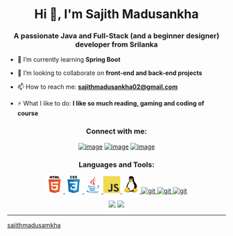 <h1 align="center">Hi 👋, I'm Sajith Madusankha</h1>
<h3 align="center">A passionate Java and Full-Stack (and a beginner designer) developer from Srilanka</h3>

- 🌱 I’m currently learning **Spring Boot**

- 👯 I’m looking to collaborate on **front-end and back-end projects**

- 📫 How to reach me: **sajithmadusankha02@gmail.com**

- ⚡ What I like to do: **I like so much reading, gaming and coding of course**

<h3 align="center">Connect with me:</h3>
<div align="center">

[![image](https://img.shields.io/badge/LinkedIn-0077B5?style=for-the-badge&logo=linkedin&logoColor=white)](https://www.linkedin.com/in/sajith-madusankha-149631245/)
[![image](https://img.shields.io/badge/Instagram-E4405F?style=for-the-badge&logo=instagram&logoColor=white)](https://www.instagram.com/sajith_madusankha_02/)
[![image](https://img.shields.io/badge/Gmail-D14836?style=for-the-badge&logo=gmail&logoColor=white)](mailto:produtor.sajithmadusankha02@gmail.com)
  
</div>

<h3 align="center">Languages and Tools:</h3>

<p align="center"> 
  <a href="https://www.w3.org/html/" target="_blank"> 
    <img src="https://raw.githubusercontent.com/devicons/devicon/master/icons/html5/html5-original-wordmark.svg" alt="html5" width="40" height="40"/> 
  </a>
  <a href="https://www.w3schools.com/css/" target="_blank"> 
    <img src="https://raw.githubusercontent.com/devicons/devicon/master/icons/css3/css3-original-wordmark.svg" alt="css3" width="40" height="40"/> 
  </a> 
  <a href="https://www.java.com/en/" target="_blank"> 
    <img src="https://raw.githubusercontent.com/devicons/devicon/master/icons/java/java-original.svg" alt="python" width="40" height="40"/> 
  </a>  
  <a href="https://developer.mozilla.org/en-US/docs/Web/JavaScript" target="_blank"> 
    <img src="https://raw.githubusercontent.com/devicons/devicon/master/icons/javascript/javascript-original.svg" alt="javascript" width="40" height="40"/> 
  </a> 
  <a href="https://www.linux.org/" target="_blank"> 
    <img src="https://raw.githubusercontent.com/devicons/devicon/master/icons/linux/linux-original.svg" alt="linux" width="40" height="40"/> 
  </a> 
  <a href="https://git-scm.com/" target="_blank"> 
    <img src="https://www.vectorlogo.zone/logos/git-scm/git-scm-icon.svg" alt="git" width="40" height="40"/> 
  </a>
  <a href="https://www.php.net/" target="_blank"> 
    <img src="https://cdn-icons-png.flaticon.com/512/5968/5968332.png" alt="git" width="40" height="40"/> 
  </a>
  <a href="https://wordpress.org/" target="_blank"> 
    <img src="https://cdn-icons-png.flaticon.com/512/174/174881.png" alt="git" width="40" height="40"/> 
  </a>
</p>

<p align= "center">
  <img height= "150" src="https://github-readme-stats.vercel.app/api?username=sajithmadusamkha&theme=react&show_icons=true&include_all_commits=true" />
  <img height= "150" src="https://github-readme-stats.vercel.app/api/top-langs/?username=sajithmadusamkha&theme=react&layout=compact" />
</p>

------

[sajithmadusamkha](https://github.com/sajithmadusamkha)
